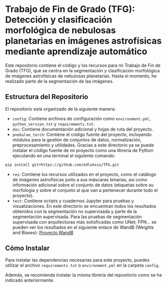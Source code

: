 # Trabajo de Fin de Grado (TFG): Detección y clasificación morfológica de nebulosas planetarias en imágenes astrofísicas mediante aprendizaje automático

Este repositorio contiene el código y los recursos para mi Trabajo de Fin de Grado (TFG), que se centra en la segmentación y clasificación morfológica de imágenes astrofísicas de nebulosas planetarias. Hasta el momento, he realizado parte de la segmentación de las imágenes.

## Estructura del Repositorio

El repositorio está organizado de la siguiente manera:

- `config`: Contiene archivos de configuración como `environment.yml`, `python_version.txt` y `requirements.txt`.
- `doc`: Contiene documentación adicional y hojas de ruta del proyecto.
- `pnebulae_torch`: Contiene el código fuente del proyecto, incluyendo módulos para la gestión de conjuntos de datos, normalización, preprocesamiento y utilidades. Gracias a este directorio ya se puede instalar el código fuente de mi proyecto como una librería de Python ejecutando en una terminal el siguiente comando:
```bash
pip install git+https://github.com/edluksss/TFG.git
```
- `res`: Contiene los recursos utilizados en el proyecto, como el catálogo de imágenes astrofísicas junto a sus máscaras binarias, así como información adicional sobre el conjunto de datos (etiquetas sobre su morfología y sobre el conjunto al que van a pertenecer durante todo el proyecto).
- `test`: Contiene scripts y cuadernos Jupyter para pruebas y visualizaciones. En este directorio se encuentran todos los resultados obtenidos con la segmentación no supervisada y parte de la segmentación supervisada. Para las pruebas de segmentación supervisada con arquitecturas más sotisficadas como UNet, FPN... se pueden ver los resultados en el siguiente enlace de WandB (Weights and Biases):
[Proyecto WandB](https://wandb.ai/edluksss_org/segmentation_TFG?nw=nwuseredluksss)

## Cómo Instalar

Para instalar las dependencias necesarias para este proyecto, puedes utilizar el archivo `requirements.txt` o `environment.yml` en la carpeta `config`.

Además, se recomienda instalar la misma librería del repositorio como se ha indicado anteriormente.

